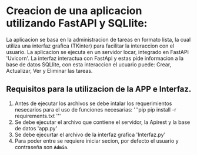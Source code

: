 # Creacion de una aplicacion utilizando FastAPI y SQLlite:
  
  La aplicacion se basa en la administracion de tareas en formato lista, la cual utiliza una interfaz grafica (TKinter) para facilitar la interaccion con el usuario.
  La aplicacion se ejecuta en un servidor locar, integrado en FastAPi 'Uvicorn'.
  La interfaz interactua con FastApi y estas pide informacion a la base de datos SQLlite, con esta interaccion el ucuario puede: Crear, Actualizar, Ver y Eliminar las tareas.

## Requisitos para la utilizacion de la APP e Interfaz.

  1. Antes de ejecutar los archivos se debe intalar los requerimientos nesecarios para el uso de funciones necesarias:
      '''pip
      pip install -r requirements.txt
      '''
  2. Se debe ejecutar el archivo que contiene el servidor, la Apirest y la base de datos 'app.py'
  3. Se debe ejecurtar el archivo de la interfaz grafica 'Interfaz.py'
  4. Para poder entre se requiere iniciar secion, por defecto el usuario y contraseña son **`Admin`**. 

